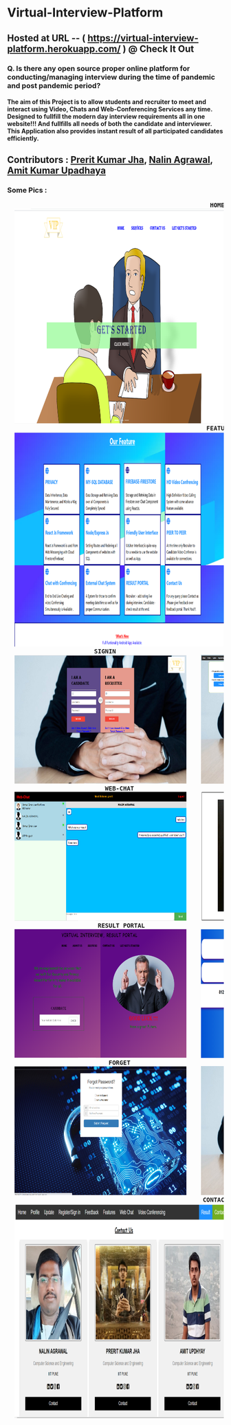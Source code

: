 # Virtual-Interview-Platform

## Hosted at URL -- ( https://virtual-interview-platform.herokuapp.com/ ) @ Check It Out

### Q. Is there any open source proper online platform for conducting/managing  interview during the time of pandemic and post pandemic period?
#### The aim of this Project is to allow students and recruiter to meet and interact using Video, Chats and Web-Conferencing Services any time. Designed to fullfill the modern day interview requirements all in one website!!! And fullfills all needs of both the candidate and interviewer. This Application also provides instant result of all participated candidates efficiently.

## Contributors : [Prerit Kumar Jha](https://github.com/prerit2001), [Nalin Agrawal](https://github.com/nalin-programmer), [Amit Kumar Upadhaya](https://github.com/mit1275)

### Some Pics :

<pre>
  <b>                                                      HOME</b>
  <img src="Screenshots/1.PNG"  width="900" height="500" />  
  <b>                                                     FEATURES</b>
  <img src="Screenshots/features.PNG"  width="900" height="500" />  
  <b>                      SIGNIN                                                   INFORMATION FORM
  <img src="Screenshots/signin.PNG"  width="400" height="300" />    <img src="Screenshots/Info.PNG"  width="400" height="300" /> 
                           WEB-CHAT                                                 CONFRENCING SYSTEM
  <img src="Screenshots/webchat.PNG"  width="400" height="300" />    <img src="Screenshots/confrence.PNG"  width="400" height="300" /> 
                         RESULT PORTAL                                               RESULT-VIEW
  <img src="Screenshots/result.PNG"  width="400" height="300" />    <img src="Screenshots/resultpage.PNG"  width="400" height="300" />  
                            FORGET                                                     FEEDBACK
  <img src="Screenshots/forget.PNG"  width="400" height="300" />    <img src="Screenshots/feedback.PNG"  width="400" height="300" />  
                                                      CONTACT US
  <img src="Screenshots/contactus.PNG"  width="900" height="500" />  
  </b>
</pre>
